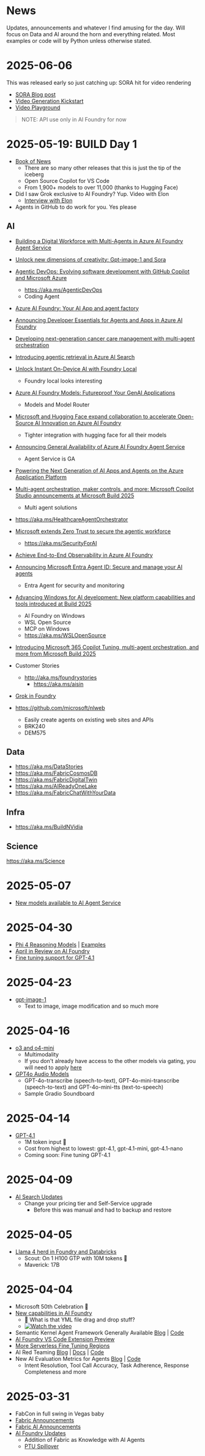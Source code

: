 # News
Updates, announcements and whatever I find amusing for the day. Will focus on Data and AI around the horn and everything related. Most examples or code will by Python unless otherwise stated. 

# 2025-06-06
This was released early so just catching up: SORA hit for video rendering
- [SORA Blog post](https://techcommunity.microsoft.com/blog/azure-ai-services-blog/unlock-new-dimensions-of-creativity-gpt-image-1-and-sora/4414972)
- [Video Generation Kickstart](https://learn.microsoft.com/en-us/azure/ai-services/openai/video-generation-quickstart)
- [Video Playground](https://devblogs.microsoft.com/foundry/sora-in-video-playground/)
> NOTE: API use only in AI Foundry for now

# 2025-05-19: BUILD Day 1
- [Book of News](https://news.microsoft.com/build-2025-book-of-news/)
    - There are so many other releases that this is just the tip of the iceberg
    - Open Source Copilot for VS Code
    - From 1,900+ models to over 11,000 (thanks to Hugging Face)
- Did I saw Grok exclusive to AI Foundry? Yup. Video with Elon
    - [Interview with Elon](https://aka.ms/BuildGrok)
- Agents in GitHub to do work for you. Yes please

## AI
- [Building a Digital Workforce with Multi-Agents in Azure AI Foundry Agent Service](https://techcommunity.microsoft.com/blog/azure-ai-services-blog/building-a-digital-workforce-with-multi-agents-in-azure-ai-foundry-agent-service/4414671)
- [Unlock new dimensions of creativity: Gpt-image-1 and Sora](https://techcommunity.microsoft.com/blog/azure-ai-services-blog/unlock-new-dimensions-of-creativity-gpt-image-1-and-sora/4414972)

- [Agentic DevOps: Evolving software development with GitHub Copilot and Microsoft Azure](https://azure.microsoft.com/en-us/blog/agentic-devops-evolving-software-development-with-github-copilot-and-microsoft-azure/)
    - https://aka.ms/AgenticDevOps
    - Coding Agent
- [Azure AI Foundry: Your AI App and agent factory](https://azure.microsoft.com/en-us/blog/azure-ai-foundry-your-ai-app-and-agent-factory/)
- [Announcing Developer Essentials for Agents and Apps in Azure AI Foundry](https://devblogs.microsoft.com/foundry/announcing-developer-essentials-for-agents-and-apps-in-azure-ai-foundry/)
- [Developing next-generation cancer care management with multi-agent orchestration](https://www.microsoft.com/en-us/industry/blog/healthcare/2025/05/19/developing-next-generation-cancer-care-management-with-multi-agent-orchestration/)
- [Introducing agentic retrieval in Azure AI Search](https://techcommunity.microsoft.com/blog/azure-ai-services-blog/introducing-agentic-retrieval-in-azure-ai-search/4414677)
- [Unlock Instant On-Device AI with Foundry Local](https://devblogs.microsoft.com/foundry/unlock-instant-on-device-ai-with-foundry-local/)
    - Foundry local looks interesting
- [Azure AI Foundry Models: Futureproof Your GenAI Applications](https://techcommunity.microsoft.com/blog/AIPlatformBlog/azure-ai-foundry-models-futureproof-your-genai-applications/4414904)
    - Models and Model Router
- [Microsoft and Hugging Face expand collaboration to accelerate Open-Source AI Innovation on Azure AI Foundry](https://devblogs.microsoft.com/foundry/microsoft-and-hugging-face-expand-partnership-to-accelerate-open-source-ai-innovation-on-azure-ai-foundry/)
    - Tighter integration with hugging face for all their models
- [Announcing General Availability of Azure AI Foundry Agent Service](https://techcommunity.microsoft.com/blog/azure-ai-services-blog/announcing-general-availability-of-azure-ai-foundry-agent-service/4414352)
    - Agent Service is GA
- [Powering the Next Generation of AI Apps and Agents on the Azure Application Platform](https://techcommunity.microsoft.com/blog/appsonazureblog/powering-the-next-generation-of-ai-apps-and-agents-on-the-azure-application-plat/4414755)
- [Multi-agent orchestration, maker controls, and more: Microsoft Copilot Studio announcements at Microsoft Build 2025](https://www.microsoft.com/en-us/microsoft-copilot/blog/copilot-studio/multi-agent-orchestration-maker-controls-and-more-microsoft-copilot-studio-announcements-at-microsoft-build-2025/)
    - Multi agent solutions
- https://aka.ms/HealthcareAgentOrchestrator
- [Microsoft extends Zero Trust to secure the agentic workforce](https://www.microsoft.com/en-us/security/blog/2025/05/19/microsoft-extends-zero-trust-to-secure-the-agentic-workforce/)
    - https://aka.ms/SecurityForAI
- [Achieve End-to-End Observability in Azure AI Foundry](https://devblogs.microsoft.com/foundry/achieve-end-to-end-observability-in-azure-ai-foundry/)
- [Announcing Microsoft Entra Agent ID: Secure and manage your AI agents](https://techcommunity.microsoft.com/blog/microsoft-entra-blog/announcing-microsoft-entra-agent-id-secure-and-manage-your-ai-agents/3827392)
    - Entra Agent for security and monitoring
- [Advancing Windows for AI development: New platform capabilities and tools introduced at Build 2025](https://blogs.windows.com/windowsdeveloper/2025/05/19/advancing-windows-for-ai-development-new-platform-capabilities-and-tools-introduced-at-build-2025/)
    - AI Foundry on Windows
    - WSL Open Source
    - MCP on Windows
    - https://aka.ms/WSLOpenSource
- [Introducing Microsoft 365 Copilot Tuning, multi-agent orchestration, and more from Microsoft Build 2025](https://www.microsoft.com/en-us/microsoft-365/blog/2025/05/19/introducing-microsoft-365-copilot-tuning-multi-agent-orchestration-and-more-from-microsoft-build-2025/)

- Customer Stories
    - http://aka.ms/foundrystories
        - https://aka.ms/aisin
- [Grok in Foundry](https://aka.ms/foundrygrok)
- https://github.com/microsoft/nlweb
    - Easily create agents on existing web sites and APIs
    - BRK240
    - DEM575
## Data
- https://aka.ms/DataStories
- https://aka.ms/FabricCosmosDB
- https://aka.ms/FabricDigitalTwin
- https://aka.ms/AIReadyOneLake
- https://aka.ms/FabricChatWithYourData

## Infra
- https://aka.ms/BuildNVidia

## Science
https://aka.ms/Science

# 2025-05-07
- [New models available to AI Agent Service](https://techcommunity.microsoft.com/blog/azure-ai-services-blog/azure-openai-o-series--gpt-4-1-models-now-available-in-azure-ai-agent-service/4411633)

# 2025-04-30
- [Phi 4 Reasoning Models](https://azure.microsoft.com/en-us/blog/one-year-of-phi-small-language-models-making-big-leaps-in-ai/) | [Examples](https://techcommunity.microsoft.com/blog/educatordeveloperblog/showcasing-phi-4-reasoning-a-game-changer-for-ai-developers/4409892)
- [April in Review on AI Foundry](https://devblogs.microsoft.com/foundry/whats-new-in-azure-ai-foundry-april-2025)
- [Fine tuning support for GPT-4.1](https://azure.microsoft.com/en-us/blog/announcing-the-gpt-4-1-model-series-for-azure-ai-foundry-developers/)

# 2025-04-23
- [gpt-image-1](https://azure.microsoft.com/en-us/blog/unveiling-gpt-image-1-rising-to-new-heights-with-image-generation-in-azure-ai-foundry/)
    - Text to image, image modification and so much more

# 2025-04-16
- [o3 and o4-mini](https://azure.microsoft.com/en-us/blog/o3-and-o4-mini-unlock-enterprise-agent-workflows-with-next-level-reasoning-ai-with-azure-ai-foundry-and-github/)
    - Multimodality
    - If you don't already have access to the other models via gating, you will need to apply [here](https://ai.azure.com)
- [GPT4o Audio Models](https://devblogs.microsoft.com/foundry/get-started-azure-openai-advanced-audio-models/)
    - GPT-4o-transcribe (speech-to-text), GPT-4o-mini-transcribe (speech-to-text) and GPT-4o-mini-tts (text-to-speech)
    - Sample Gradio Soundboard
    
# 2025-04-14
- [GPT-4.1](https://azure.microsoft.com/en-us/blog/announcing-the-gpt-4-1-model-series-for-azure-ai-foundry-developers/)
    - 1M token input 🤯
    - Cost from highest to lowest: gpt-4.1, gpt-4.1-mini, gpt-4.1-nano
    - Coming soon: Fine tuning GPT-4.1
    
# 2025-04-09
- [AI Search Updates](https://aka.ms/AISearch-NewServiceUpdates)
    - Change your pricing tier and Self-Service upgrade
        - Before this was manual and had to backup and restore
        
# 2025-04-05
- [Llama 4 herd in Foundry and Databricks](https://azure.microsoft.com/en-us/blog/introducing-the-llama-4-herd-in-azure-ai-foundry-and-azure-databricks/)
    - Scout: On 1 H100 GTP with 10M tokens 🤯
    - Maverick: 17B
# 2025-04-04
- Microsoft 50th Celebration 🥳
- [New capabilities in AI Foundry](https://azure.microsoft.com/en-us/blog/new-capabilities-in-azure-ai-foundry-to-build-advanced-agentic-applications/)
    - 🤔 What is that YML file drag and drop stuff?
    -  [![Watch the video](https://img.youtube.com/vi/RjExZY_frjQ/hqdefault.jpg)](https://www.youtube.com/embed/RjExZY_frjQ)
- Semantic Kernel Agent Framework Generally Available [Blog](https://devblogs.microsoft.com/semantic-kernel/semantic-kernel-agents-are-now-generally-available/) | [Code](https://github.com/microsoft/semantic-kernel/tree/main/python/samples/concepts/agents)
- [AI Foundry VS Code Extension Preview](https://devblogs.microsoft.com/foundry/azure-ai-foundry-vscode-extension-preview/)
- [More Serverless Fine Tuning Regions](https://techcommunity.microsoft.com/blog/machinelearningblog/serverless-fine-tuning-now-in-more-us-regions/4401044)
- AI Red Teaming [Blog](https://devblogs.microsoft.com/foundry/ai-red-teaming-agent-preview) | [Docs](https://aka.ms/airedteamingagent-conceptdoc) | [Code](https://aka.ms/airedteamingagent-samples)
- New AI Evaluation Metrics for Agents [Blog](https://devblogs.microsoft.com/foundry/evaluation-metrics-azure-ai-foundry) | [Code](https://github.com/Azure/azure-sdk-for-python/tree/main/sdk/evaluation/azure-ai-evaluation/samples)
    - Intent Resolution, Tool Call Accuracy, Task Adherence, Response Completeness and more

# 2025-03-31
- FabCon in full swing in Vegas baby
- [Fabric Announcements](https://blog.fabric.microsoft.com/en/blog/fabric-march-2025-feature-summary)
- [Fabric AI Announcements](https://www.microsoft.com/en-us/microsoft-fabric/blog/2025/03/31/fabcon-2025-fueling-tomorrows-ai-with-new-agentic-capabilities-and-security-innovations-in-fabric/)
- [AI Foundry Updates](https://azure.microsoft.com/en-us/blog/the-latest-azure-ai-foundry-innovations-help-you-optimize-ai-investments-and-differentiate-your-business/)
    - Addition of Fabric as Knowledge with AI Agents
    - [PTU Spillover](https://learn.microsoft.com/en-us/azure/ai-services/openai/how-to/spillover-traffic-management)
